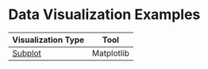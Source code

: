 # Data Visualization Examples

| Visualization Type | Tool |
|--------------------|--------|
|[Subplot]()|Matplotlib|
